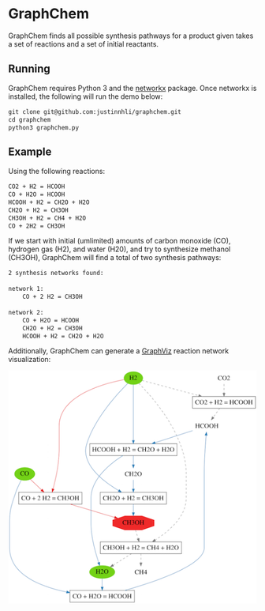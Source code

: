 # GraphChem

GraphChem finds all possible synthesis pathways for a product given takes a set of reactions and a set of initial reactants.

## Running

GraphChem requires Python 3 and the [networkx] package. Once networkx is installed, the following will run the demo below:

    git clone git@github.com:justinnhli/graphchem.git
    cd graphchem
    python3 graphchem.py

## Example

Using the following reactions:

    CO2 + H2 = HCOOH
    CO + H2O = HCOOH
    HCOOH + H2 = CH2O + H2O
    CH2O + H2 = CH3OH
    CH3OH + H2 = CH4 + H2O
    CO + 2H2 = CH3OH

If we start with initial (umlimited) amounts of carbon monoxide (CO), hydrogen gas (H2), and water (H20), and try to synthesize methanol (CH3OH), GraphChem will find a total of two synthesis pathways:

    2 synthesis networks found:

    network 1:
        CO + 2 H2 = CH3OH

    network 2:
        CO + H2O = HCOOH
        CH2O + H2 = CH3OH
        HCOOH + H2 = CH2O + H2O

Additionally, GraphChem can generate a [GraphViz] reaction network visualization:

![Example synthesis of methanol](images/example.png)

[GraphViz]: https://www.graphviz.org/
[networkx]: https://networkx.github.io/
